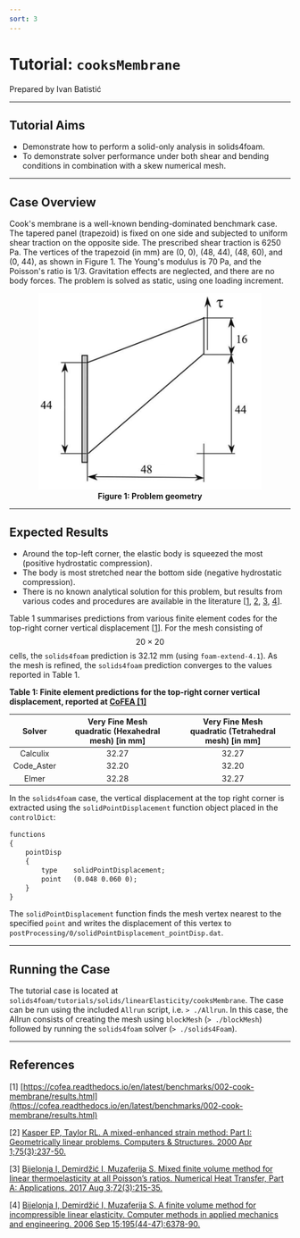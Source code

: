 ```yaml
---
sort: 3
---
```


# Tutorial: `cooksMembrane`

Prepared by Ivan Batistić

---

## Tutorial Aims

- Demonstrate how to perform a solid-only analysis in solids4foam.
- To demonstrate solver performance under both shear and bending conditions in combination with a skew numerical mesh.

---

## Case Overview

Cook's membrane is a well-known bending-dominated benchmark case. The tapered panel (trapezoid) is fixed on one side and subjected to uniform shear traction on the opposite side. The prescribed shear traction is 6250 Pa. The vertices of the trapezoid (in mm) are (0, 0), (48, 44), (48, 60), and (0, 44), as shown in Figure 1. The Young's modulus is 70 Pa, and the Poisson's ratio is 1/3. Gravitation effects are neglected, and there are no body forces. The problem is solved as static, using one loading increment.

<div style="text-align: center;">
  <img src="./images/cooksMembrane-geometry.png" alt="Image" width="400">
    <figcaption>
     <strong>Figure 1: Problem geometry</strong>
    </figcaption>
</div>


---

## Expected Results

* Around the top-left corner, the elastic body is squeezed the most (positive hydrostatic compression).
* The body is most stretched near the bottom side (negative hydrostatic compression).
* There is no known analytical solution for this problem, but results from various codes and procedures are available in the literature [[1](https://cofea.readthedocs.io/en/latest/benchmarks/002-cook-membrane/results.html), [2](https://www.sciencedirect.com/science/article/abs/pii/S0045794999001340), [3](https://www.tandfonline.com/doi/abs/10.1080/10407782.2017.1372665?journalCode=unht20), [4](https://www.sciencedirect.com/science/article/abs/pii/S0045782506000387)].

Table 1 summarises predictions from various finite element codes for the top-right corner vertical displacement [[1](https://cofea.readthedocs.io/en/latest/benchmarks/002-cook-membrane/results.html)]. For the mesh consisting of $$20 \times 20$$ cells, the `solids4foam` prediction is 32.12 mm (using `foam-extend-4.1`). As the mesh is refined, the `solids4foam` prediction converges to the values reported in Table 1.

**Table 1: Finite element predictions for the top-right corner vertical displacement, reported at [CoFEA [1]](https://cofea.readthedocs.io/en/latest/benchmarks/002-cook-membrane/results.html)**

|   Solver   | Very Fine Mesh <br>  quadratic (Hexahedral mesh) [in mm] | Very Fine Mesh <br>  quadratic (Tetrahedral mesh) [in mm] |
| :--------: | :------------------------------------------------------: | :-------------------------------------------------------: |
|  Calculix  |                          32.27                           |                           32.27                           |
| Code_Aster |                          32.20                           |                           32.20                           |
|   Elmer    |                          32.28                           |                           32.27                           |

In the `solids4foam` case, the vertical displacement at the top right corner is extracted using the `solidPointDisplacement` function object placed in the `controlDict`:

```
functions
{
    pointDisp
    {
        type    solidPointDisplacement;
        point   (0.048 0.060 0);
    }
}

```
The `solidPointDisplacement` function finds the mesh vertex nearest to the specified `point` and writes the displacement of this vertex to `postProcessing/0/solidPointDisplacement_pointDisp.dat`.

---

## Running the Case
The tutorial case is located at `solids4foam/tutorials/solids/linearElasticity/cooksMembrane`. The case can be run using the included `Allrun` script, i.e. `> ./Allrun`.  In this case, the Allrun consists of creating the mesh using `blockMesh` (`> ./blockMesh`) followed by running the `solids4foam` solver (`> ./solids4Foam`).

---

## References 

[1] [https://cofea.readthedocs.io/en/latest/benchmarks/002-cook-membrane/results.html](https://cofea.readthedocs.io/en/latest/benchmarks/002-cook-membrane/results.html)

[2] [Kasper EP, Taylor RL. A mixed-enhanced strain method: 
Part I: Geometrically linear problems. Computers & Structures. 2000 Apr 1;75(3):237-50.](https://www.sciencedirect.com/science/article/abs/pii/S0045794999001340)

[3] [Bijelonja I, Demirdžić I, Muzaferija S. Mixed finite volume method for linear thermoelasticity at all Poisson’s ratios. Numerical Heat Transfer, 
Part A: Applications. 2017 Aug 3;72(3):215-35.](https://www.tandfonline.com/doi/abs/10.1080/10407782.2017.1372665?journalCode=unht20)

[4] [Bijelonja I, Demirdžić I, Muzaferija S. A finite volume method for incompressible linear elasticity. Computer methods in applied mechanics and engineering. 2006 Sep 15;195(44-47):6378-90.](https://www.sciencedirect.com/science/article/abs/pii/S0045782506000387)

